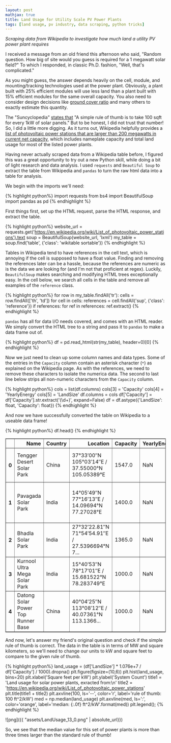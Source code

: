 ```yaml
---
layout: post
mathjax: true
title: Land Usage for Utility Scale PV Power Plants
tags: [land usage, pv industry, data scraping, python tricks]
---
```

 _Scraping data from Wikipedia to investigate how much land a utility PV power plant requires_

 <style>
.tablelines table, .tablelines td, .tablelines th {
        border: 1px solid black;
        padding: 10px;
        }
</style>

I received a message from an old friend this afternoon who said, "Random question. How big of site would you guess is required for a 1 megawatt solar field?" To which I responded, in classic Ph.D. fashion, "Well, that's complicated." 

As you might guess, the answer depends heavily on the cell, module, and mounting/tracking technologies used at the power plant. Obviously, a plant built with 25% efficient modules will use less land than a plant built with 15% efficient modules for the same overall capacity. You also need to consider design decisions like [ground cover ratio](https://www.researchgate.net/figure/Ground-coverage-ratio-GCR-is-the-ratio-of-module-area-to-land-area-or-the-ratio-of_fig1_304106060) and many others to exactly estimate this quantity.

The "Suncyclopedia" [states that](http://www.suncyclopedia.com/en/area-required-for-solar-pv-power-plants/) "A simple rule of thumb is to take 100 sqft for every 1kW of solar panels." But to be honest, I did not trust that number! So, I did a little more digging. As it turns out, Wikipedia helpfully provides a [list of photovoltaic power stations that are larger than 200 megawatts in current net capacity](https://en.wikipedia.org/wiki/List_of_photovoltaic_power_stations), which includes nameplate capacity and total land usage for most of the listed power plants.

Having never actually scraped data from a Wikipedia table before, I figured this was a great opportunity to try out a new Python skill, while doing a bit of light research and data analysis. I used `requests` and `Beautiful Soup` to extract the table from Wikipedia and `pandas` to turn the raw html data into a table for analysis.

We begin with the imports we'll need:


{% highlight python%}
import requests
from bs4 import BeautifulSoup
import pandas as pd
{% endhighlight %}

First things first, set up the HTML request, parse the HTML response, and extract the table.


{% highlight python%}
website_url = requests.get('https://en.wikipedia.org/wiki/List_of_photovoltaic_power_stations').text
soup = BeautifulSoup(website_url, 'lxml')
my_table = soup.find('table', {'class': 'wikitable sortable'})
{% endhighlight %}

Tables in Wikipedia tend to have references in the cell text, which is annoying if the cell is supposed to have a float value. Finding and removing the references later can be a hassle, because the references are numeric as is the data we are looking for (and I'm not that proficient at regex). Luckily, `BeautifulSoup` makes searching and modifying HTML trees exceptionally easy. In the cell below, we search all cells in the table and remove all examples of the `reference` class.


{% highlight python%}
for row in my_table.findAll('tr'):
    cells = row.findAll(['th', 'td'])
    for cell in cells:
        references = cell.findAll('sup', {'class': 'reference'})
        if references:
            for ref in references:
                ref.extract()
{% endhighlight %}

`pandas` has all for data I/O needs covered, and comes with an HTML reader. We simply convert the HTML tree to a string and pass it to `pandas` to make a data frame out of.


{% highlight python%}
df = pd.read_html(str(my_table), header=0)[0]
{% endhighlight %}

Now we just need to clean up some column names and data types. Some of the entries in the `Capacity` column contain an asterisk character (`*`) as explained on the Wikipedia page. As with the references, we need to remove these characters to isolate the numerica data. The second to last line below strips all non-numeric characters from the `Capacity` column.


{% highlight python%}
cols = list(df.columns)
cols[3] = 'Capacity'
cols[4] = 'YearlyEnergy'
cols[5] = 'LandSize'
df.columns = cols
df['Capacity'] = df['Capacity'].str.extract('(\d+)', expand=False)
df = df.astype({'LandSize': float, 'Capacity': float})
{% endhighlight %}

And now we have successfully converted the table on Wikipedia to a useable data frame!


{% highlight python%}
df.head()
{% endhighlight %}




<div>
<style scoped>
    .dataframe tbody tr th:only-of-type {
        vertical-align: middle;
    }

    .dataframe tbody tr th {
        vertical-align: top;
    }

    .dataframe thead th {
        text-align: right;
    }
</style>
<table border="1" class="dataframe">
  <thead>
    <tr style="text-align: right;">
      <th></th>
      <th>Name</th>
      <th>Country</th>
      <th>Location</th>
      <th>Capacity</th>
      <th>YearlyEnergy</th>
      <th>LandSize</th>
      <th>Year</th>
      <th>Remarks</th>
      <th>Ref</th>
    </tr>
  </thead>
  <tbody>
    <tr>
      <th>0</th>
      <td>Tengger Desert Solar Park</td>
      <td>China</td>
      <td>37°33′00″N 105°03′14″E﻿ / ﻿37.55000°N 105.05389°E</td>
      <td>1547.0</td>
      <td>NaN</td>
      <td>43.0</td>
      <td>2016.0</td>
      <td>1,547 MW solar power was installed in Zhongwei...</td>
      <td>NaN</td>
    </tr>
    <tr>
      <th>1</th>
      <td>Pavagada Solar Park</td>
      <td>India</td>
      <td>14°05′49″N 77°16′13″E﻿ / ﻿14.09694°N 77.27028°E</td>
      <td>1400.0</td>
      <td>NaN</td>
      <td>53.0</td>
      <td>2019.0</td>
      <td>In Karnataka state, total planned capacity 2,0...</td>
      <td>NaN</td>
    </tr>
    <tr>
      <th>2</th>
      <td>Bhadla Solar Park</td>
      <td>India</td>
      <td>27°32′22.81″N 71°54′54.91″E﻿ / ﻿27.5396694°N 7...</td>
      <td>1365.0</td>
      <td>NaN</td>
      <td>40.0</td>
      <td>2018.0</td>
      <td>The park is proposed to have a capacity of 2,2...</td>
      <td>NaN</td>
    </tr>
    <tr>
      <th>3</th>
      <td>Kurnool Ultra Mega Solar Park</td>
      <td>India</td>
      <td>15°40′53″N 78°17′01″E﻿ / ﻿15.681522°N 78.283749°E</td>
      <td>1000.0</td>
      <td>NaN</td>
      <td>24.0</td>
      <td>2017.0</td>
      <td>1000 MW operational as of December 2017</td>
      <td>NaN</td>
    </tr>
    <tr>
      <th>4</th>
      <td>Datong Solar Power Top Runner Base</td>
      <td>China</td>
      <td>40°04′25″N 113°08′12″E﻿ / ﻿40.07361°N 113.1366...</td>
      <td>1000.0</td>
      <td>NaN</td>
      <td>NaN</td>
      <td>2016.0</td>
      <td>1 GW Phase I completed in June 2016. Total cap...</td>
      <td>NaN</td>
    </tr>
  </tbody>
</table>
</div>



And now, let's answer my friend's original question and check if the simple rule of thumb is correct. The data in the table is in terms of MW and square kilometers, so we'll need to change our units to kW and square feet to compare to the given rule of thumb.


{% highlight python%}
land_usage = (df['LandSize'] * 1.076e+7 / df['Capacity'] / 1000).dropna()
plt.figure(figsize=(10,6))
plt.hist(land_usage, bins=20)
plt.xlabel('Square feet per kW')
plt.ylabel('System Count')
title1 = 'Land usage for solar power plants, exracted from:\n'
title2 = 'https://en.wikipedia.org/wiki/List_of_photovoltaic_power_stations'
plt.title(title1 + title2)
plt.axvline(100, ls='--', color='r', label='rule of thumb: 100 ft^2/kW')
med = np.median(land_usage)
plt.axvline(med, ls=':', color='orange', label='median:           {:.0f} ft^2/kW'.format(med))
plt.legend();
{% endhighlight %}

![png]({{ "assets/LandUsage_13_0.png" | absolute_url}})


So, we see that the median value for this set of power plants is more than three times larger than the standard rule of thumb!
